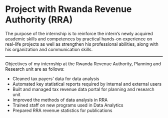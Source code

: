 ﻿# Project with Rwanda Revenue Authority (RRA)

The purpose of the internship is to reinforce the intern’s newly acquired academic skills and competences by practical hands-on experience on real-life projects as well as strengthen his professional abilities, along with his organization and communication skills.

----
Objectives of my internship at the Rwanda Revenue Authority, Planning and Research unit are as follows:

* Cleaned tax payers’ data for data analysis
* Automated key statistical reports required by internal and external users
* Built and managed tax revenue data portal for planning and research unit
* Improved the methods of data analysis in RRA
* Trained staff on new programs used in Data Analytics
* Prepared RRA revenue statistics for publications
